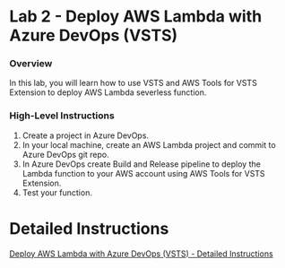 # Lab 2 - Deploy AWS Lambda with Azure DevOps (VSTS)
### Overview
In this lab, you will learn how to use VSTS and AWS Tools for VSTS Extension to deploy AWS Lambda severless function.


### High-Level Instructions

1. Create a project in Azure DevOps.
2. In your local machine, create an AWS Lambda project and commit to Azure DevOps git repo.
3. In Azure DevOps create Build and Release pipeline to deploy the Lambda function to your AWS account using AWS Tools for VSTS Extension.
4. Test your function. 

# Detailed Instructions
[Deploy AWS Lambda with Azure DevOps (VSTS) - Detailed Instructions](./Lab-2-detail-steps.md)